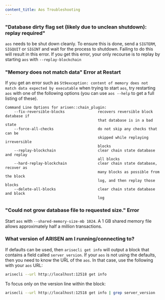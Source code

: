```yaml
---
content_title: Aos Troubleshooting
---
```


### "Database dirty flag set (likely due to unclean shutdown): replay required"

`aos` needs to be shut down cleanly. To ensure this is done, send a `SIGTERM`, `SIGQUIT` or `SIGINT` and wait for the process to shutdown. Failing to do this will result in this error. If you get this error, your only recourse is to replay by starting `aos` with `--replay-blockchain` 

### "Memory does not match data" Error at Restart

If you get an error such as `St9exception: content of memory does not match data expected by executable` when trying to start `aos`, try restarting `aos` with one of the following options (you can use `aos --help` to get a full listing of these).

```
Command Line Options for arisen::chain_plugin:
    --fix-reversible-blocks               recovers reversible block database if 
                                          that database is in a bad state
    --force-all-checks                    do not skip any checks that can be 
                                          skipped while replaying irreversible 
                                          blocks
    --replay-blockchain                   clear chain state database and replay 
                                          all blocks
    --hard-replay-blockchain              clear chain state database, recover as 
                                          many blocks as possible from the block 
                                          log, and then replay those blocks
    --delete-all-blocks                   clear chain state database and block 
                                          log
```

### "Could not grow database file to requested size." Error

Start `aos` with `--shared-memory-size-mb 1024`. A 1 GB shared memory file allows approximately half a million transactions.

### What version of ARISEN am I running/connecting to?

If defaults can be used, then `arisecli get info` will output a block that contains a field called `server_version`.  If your `aos` is not using the defaults, then you need to know the URL of the `aos`. In that case, use the following with your `aos` URL:

```sh
arisecli --url http://localhost:12518 get info
```

To focus only on the version line within the block:

```sh
arisecli --url http://localhost:12518 get info | grep server_version
```
